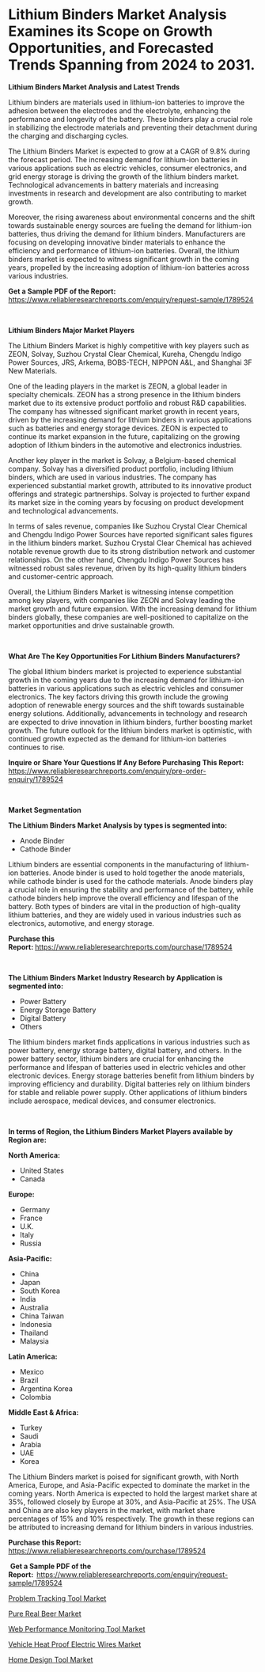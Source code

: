 <p><h1>Lithium Binders Market Analysis Examines its Scope on Growth Opportunities, and Forecasted Trends Spanning from 2024 to 2031.</h1></p><p><strong>Lithium Binders Market Analysis and Latest Trends</strong></p>
<p><p>Lithium binders are materials used in lithium-ion batteries to improve the adhesion between the electrodes and the electrolyte, enhancing the performance and longevity of the battery. These binders play a crucial role in stabilizing the electrode materials and preventing their detachment during the charging and discharging cycles.</p><p>The Lithium Binders Market is expected to grow at a CAGR of 9.8% during the forecast period. The increasing demand for lithium-ion batteries in various applications such as electric vehicles, consumer electronics, and grid energy storage is driving the growth of the lithium binders market. Technological advancements in battery materials and increasing investments in research and development are also contributing to market growth.</p><p>Moreover, the rising awareness about environmental concerns and the shift towards sustainable energy sources are fueling the demand for lithium-ion batteries, thus driving the demand for lithium binders. Manufacturers are focusing on developing innovative binder materials to enhance the efficiency and performance of lithium-ion batteries. Overall, the lithium binders market is expected to witness significant growth in the coming years, propelled by the increasing adoption of lithium-ion batteries across various industries.</p></p>
<p><strong>Get a Sample PDF of the Report:&nbsp;</strong> <a href="https://www.reliableresearchreports.com/enquiry/request-sample/1789524">https://www.reliableresearchreports.com/enquiry/request-sample/1789524</a></p>
<p>&nbsp;</p>
<p><strong>Lithium Binders Major Market Players</strong></p>
<p><p>The Lithium Binders Market is highly competitive with key players such as ZEON, Solvay, Suzhou Crystal Clear Chemical, Kureha, Chengdu Indigo Power Sources, JRS, Arkema, BOBS-TECH, NIPPON A&L, and Shanghai 3F New Materials. </p><p>One of the leading players in the market is ZEON, a global leader in specialty chemicals. ZEON has a strong presence in the lithium binders market due to its extensive product portfolio and robust R&D capabilities. The company has witnessed significant market growth in recent years, driven by the increasing demand for lithium binders in various applications such as batteries and energy storage devices. ZEON is expected to continue its market expansion in the future, capitalizing on the growing adoption of lithium binders in the automotive and electronics industries.</p><p>Another key player in the market is Solvay, a Belgium-based chemical company. Solvay has a diversified product portfolio, including lithium binders, which are used in various industries. The company has experienced substantial market growth, attributed to its innovative product offerings and strategic partnerships. Solvay is projected to further expand its market size in the coming years by focusing on product development and technological advancements.</p><p>In terms of sales revenue, companies like Suzhou Crystal Clear Chemical and Chengdu Indigo Power Sources have reported significant sales figures in the lithium binders market. Suzhou Crystal Clear Chemical has achieved notable revenue growth due to its strong distribution network and customer relationships. On the other hand, Chengdu Indigo Power Sources has witnessed robust sales revenue, driven by its high-quality lithium binders and customer-centric approach.</p><p>Overall, the Lithium Binders Market is witnessing intense competition among key players, with companies like ZEON and Solvay leading the market growth and future expansion. With the increasing demand for lithium binders globally, these companies are well-positioned to capitalize on the market opportunities and drive sustainable growth.</p></p>
<p>&nbsp;</p>
<p><strong>What Are The Key Opportunities For Lithium Binders Manufacturers?</strong></p>
<p><p>The global lithium binders market is projected to experience substantial growth in the coming years due to the increasing demand for lithium-ion batteries in various applications such as electric vehicles and consumer electronics. The key factors driving this growth include the growing adoption of renewable energy sources and the shift towards sustainable energy solutions. Additionally, advancements in technology and research are expected to drive innovation in lithium binders, further boosting market growth. The future outlook for the lithium binders market is optimistic, with continued growth expected as the demand for lithium-ion batteries continues to rise.</p></p>
<p><strong>Inquire or Share Your Questions If Any Before Purchasing This Report:</strong> <a href="https://www.reliableresearchreports.com/enquiry/pre-order-enquiry/1789524">https://www.reliableresearchreports.com/enquiry/pre-order-enquiry/1789524</a></p>
<p>&nbsp;</p>
<p><strong>Market Segmentation</strong></p>
<p><strong>The Lithium Binders Market Analysis by types is segmented into:</strong></p>
<p><ul><li>Anode Binder</li><li>Cathode Binder</li></ul></p>
<p><p>Lithium binders are essential components in the manufacturing of lithium-ion batteries. Anode binder is used to hold together the anode materials, while cathode binder is used for the cathode materials. Anode binders play a crucial role in ensuring the stability and performance of the battery, while cathode binders help improve the overall efficiency and lifespan of the battery. Both types of binders are vital in the production of high-quality lithium batteries, and they are widely used in various industries such as electronics, automotive, and energy storage.</p></p>
<p><strong>Purchase this Report:&nbsp;</strong><a href="https://www.reliableresearchreports.com/purchase/1789524">https://www.reliableresearchreports.com/purchase/1789524</a></p>
<p>&nbsp;</p>
<p><strong>The Lithium Binders Market Industry Research by Application is segmented into:</strong></p>
<p><ul><li>Power Battery</li><li>Energy Storage Battery</li><li>Digital Battery</li><li>Others</li></ul></p>
<p><p>The lithium binders market finds applications in various industries such as power battery, energy storage battery, digital battery, and others. In the power battery sector, lithium binders are crucial for enhancing the performance and lifespan of batteries used in electric vehicles and other electronic devices. Energy storage batteries benefit from lithium binders by improving efficiency and durability. Digital batteries rely on lithium binders for stable and reliable power supply. Other applications of lithium binders include aerospace, medical devices, and consumer electronics.</p></p>
<p>&nbsp;</p>
<p><strong>In terms of Region, the Lithium Binders Market Players available by Region are:</strong></p>
<p>
    <p> <strong> North America: </strong>
        <ul>
            <li>United States</li>
            <li>Canada</li>
        </ul>
        </p> 
    <p> <strong> Europe: </strong>
        <ul>
            <li>Germany</li>
            <li>France</li>
            <li>U.K.</li>
            <li>Italy</li>
            <li>Russia</li>
        </ul>
        </p> 
    <p> <strong> Asia-Pacific: </strong>
        <ul>
            <li>China</li>
            <li>Japan</li>
            <li>South Korea</li>
            <li>India</li>
            <li>Australia</li>
            <li>China Taiwan</li>
            <li>Indonesia</li>
            <li>Thailand</li>
            <li>Malaysia</li>
        </ul>
        </p> 
    <p> <strong> Latin America: </strong>
        <ul>
            <li>Mexico</li>
            <li>Brazil</li>
            <li>Argentina Korea</li>
            <li>Colombia</li>
        </ul>
        </p> 
    <p> <strong> Middle East & Africa: </strong>
        <ul>
            <li>Turkey</li>
            <li>Saudi</li>
            <li>Arabia</li>
            <li>UAE</li>
            <li>Korea</li>
        </ul>
    </p>
    </p>
<p><p>The Lithium Binders market is poised for significant growth, with North America, Europe, and Asia-Pacific expected to dominate the market in the coming years. North America is expected to hold the largest market share at 35%, followed closely by Europe at 30%, and Asia-Pacific at 25%. The USA and China are also key players in the market, with market share percentages of 15% and 10% respectively. The growth in these regions can be attributed to increasing demand for lithium binders in various industries.</p></p>
<p><strong>Purchase this Report: </strong><a href="https://www.reliableresearchreports.com/purchase/1789524">https://www.reliableresearchreports.com/purchase/1789524</a></p>
<p>&nbsp;<strong>Get a Sample PDF of the Report:&nbsp;&nbsp;</strong><a href="https://www.reliableresearchreports.com/enquiry/request-sample/1789524">https://www.reliableresearchreports.com/enquiry/request-sample/1789524</a></p>
<p><strong></strong></p>
<p><p><a href="https://medium.com/@oralhayes/problem-tracking-tool-market-exploring-market-share-market-trends-and-future-growth-6b7bf6e900d3">Problem Tracking Tool Market</a></p><p><a href="https://github.com/julyju69/Market-Research-Report-List-2/blob/main/pure-real-beer-market.md">Pure Real Beer Market</a></p><p><a href="https://medium.com/@oralhayes/web-performance-monitoring-tool-nbsp-market-focuses-on-market-share-size-and-projected-forecast-84573145300c">Web Performance Monitoring Tool Market</a></p><p><a href="https://github.com/nathandecarvalho/Market-Research-Report-List-2/blob/main/vehicle-heat-proof-electric-wires-market.md">Vehicle Heat Proof Electric Wires Market</a></p><p><a href="https://medium.com/@oralhayes/decoding-home-design-tool-market-metrics-market-share-trends-and-growth-patterns-6d81a04643f7">Home Design Tool Market</a></p></p>